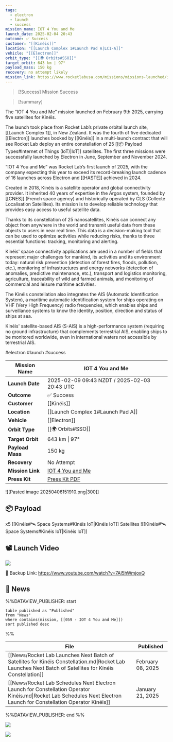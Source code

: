 ```yaml
---
tags:
  - electron
  - launch
  - success
mission_name: IOT 4 You and Me
launch_date: 2025-02-04 20:43
outcome: ✅ Success
customer: "[[Kinéis]]"
location: "[[Launch Complex 1#Launch Pad A|LC1-A]]"
vehicle: "[[Electron]]"
orbit_type: "[[🌍 Orbits#SSO]]"
target_orbit: 643 km | 97° 
payload_mass: 150 kg
recovery: no attempt likely
mission_link: https://www.rocketlabusa.com/missions/missions-launched/iot-4-you-and-me/
---
```


>[!Success] Mission Success

>[!summary]
>
The “IOT 4 You and Me” mission launched on February 9th 2025, carrying five satellites for Kinéis.
>
The launch took place from Rocket Lab’s private orbital launch site, [[Launch Complex 1]], in New Zealand. It was the fourth of five dedicated [[Electron]] launches booked by [[Kinéis]] in a multi-launch contract that will see Rocket Lab deploy an entire constellation of 25 [[📦 Payload Types#Internet of Things (IoT)|IoT]] satellites.  The first three missions were successfully launched by Electron in June, September and November 2024.
>
“IOT 4 You and Me” was Rocket Lab’s first launch of 2025, with the company expecting this year to exceed its record-breaking launch cadence of 16 launches across Electron and [[HASTE]] achieved in 2024.
>
Created in 2018, Kinéis is a satellite operator and global connectivity provider. It inherited 40 years of expertise in the Argos system, founded by [[CNES]] (French space agency) and historically operated by CLS (Collecte Localisation Satellites). Its mission is to develop reliable technology that provides easy access to useful satellite data.
>
Thanks to its constellation of 25 nanosatellites, Kinéis can connect any object from anywhere in the world and transmit useful data from these objects to users in near real time. This data is a decision-making tool that can be used to optimize activities while reducing risks, thanks to three essential functions: tracking, monitoring and alerting.
>
Kinéis' space connectivity applications are used in a number of fields that represent major challenges for mankind, its activities and its environment today: natural risk prevention (detection of forest fires, floods, pollution, etc.), monitoring of infrastructures and energy networks (detection of anomalies, predictive maintenance, etc.), transport and logistics monitoring, agriculture, traceability of wild and farmed animals, and monitoring of commercial and leisure maritime activities.
>
The Kinéis constellation also integrates the AIS (Automatic Identification System), a maritime automatic identification system for ships operating on VHF (Very High Frequency) radio frequencies, which enables ships and surveillance systems to know the identity, position, direction and status of ships at sea.
>
Kinéis' satellite-based AIS (S-AIS) is a high-performance system (requiring no ground infrastructure) that complements terrestrial AIS, enabling ships to be monitored worldwide, even in international waters not accessible by terrestrial AIS.


#electron #launch #success

| **Mission Name** | IOT 4 You and Me                                                                              |
| ---------------- | --------------------------------------------------------------------------------------------- |
| **Launch Date**  | 2025-02-09 09:43 NZDT / 2025-02-03 20:43 UTC                                                  |
| **Outcome**      | ✅ Success                                                                                     |
| **Customer**     | [[Kinéis]]                                                                                    |
| **Location**     | [[Launch Complex 1#Launch Pad A]]                                                             |
| **Vehicle**      | [[Electron]]                                                                                  |
| **Orbit Type**   | [[🌍 Orbits#SSO]]                                                                             |
| **Target Orbit** | 643 km &#124; 97°                                                                             |
| **Payload Mass** | 150 kg                                                                                        |
| **Recovery**     | No Attempt                                                                                    |
| **Mission Link** | [IOT 4 You and Me](https://www.rocketlabusa.com/missions/missions-launched/iot-4-you-and-me/) |
| **Press Kit**    | [Press Kit PDF](https://rocketlabcorp.com/assets/Uploads/IOT-4-You-and-Me-Press-Kit.pdf)      |


![[Pasted image 20250406151910.png|300]]
## 📦 Payload

x5 [[Kinéis#🛰️ Space Systems#Kinéis IoT|Kinéis IoT]] Satellites ![[Kinéis#🛰️ Space Systems#Kinéis IoT|Kinéis IoT]]

## 📽️ Launch Video

![](https://www.youtube.com/watch?v=7Al5hWmjoxQ)

🔗 Backup Link: https://www.youtube.com/watch?v=7Al5hWmjoxQ

## 📰 News
%%DATAVIEW_PUBLISHER: start
```
table published as "Published"
from "News"
where contains(mission, [[059 - IOT 4 You and Me]])
sort published desc
```
%%

| File                                                                                                                                                                 | Published         |
| -------------------------------------------------------------------------------------------------------------------------------------------------------------------- | ----------------- |
| [[News/Rocket Lab Launches Next Batch of Satellites for Kinéis Constellation.md\|Rocket Lab Launches Next Batch of Satellites for Kinéis Constellation]]             | February 08, 2025 |
| [[News/Rocket Lab Schedules Next Electron Launch for Constellation Operator Kinéis.md\|Rocket Lab Schedules Next Electron Launch for Constellation Operator Kinéis]] | January 21, 2025  |

%%DATAVIEW_PUBLISHER: end %%

![](https://x.com/RocketLab/status/1888345890831888713)

![](https://x.com/RocketLab/status/1888328406426935315)

